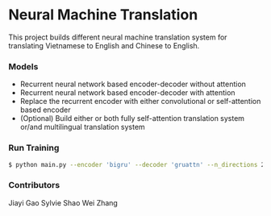 # Neural Machine Translation
This project builds different neural machine translation system for translating Vietnamese to English and Chinese to English. 

### Models
  - Recurrent neural network based encoder-decoder without attention
  - Recurrent neural network based encoder-decoder with attention
  - Replace the recurrent encoder with either convolutional or self-attention based encoder
  - (Optional) Build either or both fully self-attention translation system or/and multilingual translation system

### Run Training
```sh
$ python main.py --encoder 'bigru' --decoder 'gruattn' --n_directions 2 --use_attn 1 --print_freq 10
```

### Contributors
Jiayi Gao
Sylvie Shao
Wei Zhang
